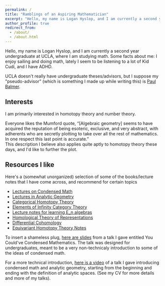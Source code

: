 ```yaml
---
permalink: /
title: "Ramblings of an Aspiring Mathematician"
excerpt: "Hello, my name is Logan Hyslop, and I am currently a second year undergraduate at UCLA, where I am studying math."
author_profile: true
redirect_from: 
  - /about/
  - /about.html
---
```


Hello, my name is Logan Hyslop, and I am currently a second year undergraduate at UCLA, where I am studying math.  Some facts about me: I enjoy sailing and doing math, lately I seem to be listening to a lot of Kid Cudi, and I have ADHD.

UCLA doesn't really have undergraduate theses/advisors, but I suppose my "pseudo-advisor" (which is something I made up while writing this) is [Paul Balmer](https://www.math.ucla.edu/~balmer).

## Interests

I am primarily interested in homotopy theory and number theory.

Everyone likes the Mumford quote, “[Algebraic geometry] seems to have acquired
the reputation of being esoteric, exclusive, and very abstract, with adherents who are secretly
plotting to take over all the rest of mathematics. In one respect this last point is accurate.”     
This description I believe also applies quite aptly to homotopy theory these days, and I'd like to further the plot.



## Resources I like

Here's a (somewhat unorganized) selection of some of the books/lecture notes that I have come across, and recommend for certain topics
* [Lectures on Condensed Math](https://www.math.uni-bonn.de/people/scholze/Condensed.pdf)
* [Lectures in Analytic Geometry](https://www.math.uni-bonn.de/people/scholze/Analytic.pdf)
* [Categorical Homotopy Theory](https://emilyriehl.github.io/files/cathtpy.pdf)
* [Elements of Infinity Category Theory](https://emilyriehl.github.io/files/elements.pdf)
* [Lecture notes for learning E_n algebras](https://www.math.univ-paris13.fr/~harpaz/lecture_notes.pdf)
* [Homological Theory of Representations](https://www.math.uni-bielefeld.de/~hkrause/HomTheRep.pdf)
* [Differential Cohomology](https://arxiv.org/pdf/2109.12250.pdf)
* [Equivariant Homotopy Theory Notes](https://web.ma.utexas.edu/users/a.debray/lecture_notes/m392c_EHT_notes.pdf)

To insert a shameless plug, [here are slides](/files/YouCouldHaveCondensedMath.pdf) from a talk I gave entitled You Could've Condensed Mathematics.  The talk was designed for undergraduates, meant to be a very non-technicaly introduction to some of the ideas of condensed math.<!--- (Note to self, eventually try to make slides for an analysis-oriented audience with more details) -->  

For a more technical introduction, [here is a video](https://researchseminars.org/talk/HomotopyTheoryAndApps/46/) of a talk I gave introducing condensed math and analytic geometry, starting from the beginning and ending with the definition of analytic spaces. (See my CV for more details and more of my talks).


